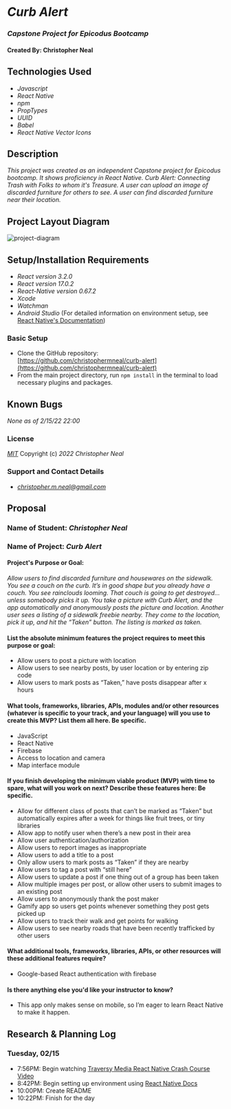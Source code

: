 # _Curb Alert_

### _Capstone Project for Epicodus Bootcamp_

#### Created By: **Christopher Neal**

## Technologies Used

- _Javascript_
- _React Native_
- _npm_
- _PropTypes_
- _UUID_
- _Babel_
- _React Native Vector Icons_

## Description

_This project was created as an independent Capstone project for Epicodus bootcamp. It shows proficiency in React Native._
_Curb Alert: Connecting Trash with Folks to whom it's Treasure. A user can upload an image of discarded furniture for others to see. A user can find discarded furniture near their location._

## Project Layout Diagram

![project-diagram](./project-diagram.png)

## Setup/Installation Requirements

- _React version 3.2.0_
- _React version 17.0.2_
- _React-Native version 0.67.2_
- _Xcode_
- _Watchman_
- _Android Studio_
  (For detailed information on environment setup, see [React Native's Documentation](https://reactnative.dev/docs/environment-setup))

### Basic Setup

- Clone the GitHub repository: [https://github.com/christophermneal/curb-alert](https://github.com/christophermneal/curb-alert)
- From the main project directory, run `npm install` in the terminal to load necessary plugins and packages.
<!-- - Run `npm install --save-exact react-scripts@3.2.0` to install React version 3.2.0
- Run `npm run start` to start the application. -->

## Known Bugs

_None as of 2/15/22 22:00_

### License

_[MIT](https://opensource.org/licenses/MIT)_
Copyright (c) _2022_ _Christopher Neal_

### Support and Contact Details

- _[christopher.m.neal@gmail.com](mailto:christopher.m.neal@gmail.com)_

## Proposal

### Name of Student: _Christopher Neal_

### Name of Project: _Curb Alert_

#### Project's Purpose or Goal:

_Allow users to find discarded furniture and housewares on the sidewalk. You see a couch on the curb. It’s in good shape but you already have a couch. You see rainclouds looming. That couch is going to get destroyed… unless somebody picks it up. You take a picture with Curb Alert, and the app automatically and anonymously posts the picture and location. Another user sees a listing of a sidewalk freebie nearby. They come to the location, pick it up, and hit the “Taken” button. The listing is marked as taken._

#### List the absolute minimum features the project requires to meet this purpose or goal:

- Allow users to post a picture with location
- Allow users to see nearby posts, by user location or by entering zip code
- Allow users to mark posts as “Taken,” have posts disappear after x hours

#### What tools, frameworks, libraries, APIs, modules and/or other resources (whatever is specific to your track, and your language) will you use to create this MVP? List them all here. Be specific.

- JavaScript
- React Native
- Firebase
- Access to location and camera
- Map interface module

#### If you finish developing the minimum viable product (MVP) with time to spare, what will you work on next? Describe these features here: Be specific.

- Allow for different class of posts that can’t be marked as “Taken” but automatically expires after a week for things like fruit trees, or tiny libraries
- Allow app to notify user when there’s a new post in their area
- Allow user authentication/authorization
- Allow users to report images as inappropriate
- Allow users to add a title to a post
- Only allow users to mark posts as “Taken” if they are nearby
- Allow users to tag a post with “still here”
- Allow users to update a post if one thing out of a group has been taken
- Allow multiple images per post, or allow other users to submit images to an existing post
- Allow users to anonymously thank the post maker
- Gamify app so users get points whenever something they post gets picked up
- Allow users to track their walk and get points for walking
- Allow users to see nearby roads that have been recently trafficked by other users

#### What additional tools, frameworks, libraries, APIs, or other resources will these additional features require?

- Google-based React authentication with firebase

#### Is there anything else you'd like your instructor to know?

- This app only makes sense on mobile, so I’m eager to learn React Native to make it happen.

## Research & Planning Log

### Tuesday, 02/15

- 7:56PM: Begin watching [Traversy Media React Native Crash Course Video](https://www.youtube.com/watch?v=Hf4MJH0jDb4&t=709s)
- 8:42PM: Begin setting up environment using [React Native Docs](https://reactnative.dev/docs/environment-setup)
- 10:00PM: Create README
- 10:22PM: Finish for the day
